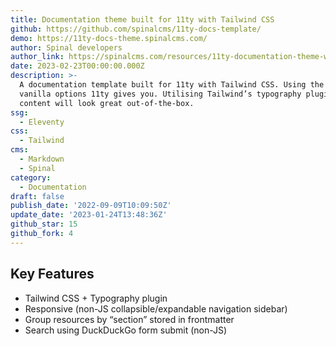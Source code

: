 ```yaml
---
title: Documentation theme built for 11ty with Tailwind CSS
github: https://github.com/spinalcms/11ty-docs-template/
demo: https://11ty-docs-theme.spinalcms.com/
author: Spinal developers
author_link: https://spinalcms.com/resources/11ty-documentation-theme-with-tailwind-css/
date: 2023-02-23T00:00:00.000Z
description: >-
  A documentation template built for 11ty with Tailwind CSS. Using the most
  vanilla options 11ty gives you. Utilising Tailwind’s typography plugin your
  content will look great out-of-the-box.
ssg:
  - Eleventy
css:
  - Tailwind
cms:
  - Markdown
  - Spinal
category:
  - Documentation
draft: false
publish_date: '2022-09-09T10:09:50Z'
update_date: '2023-01-24T13:48:36Z'
github_star: 15
github_fork: 4
---
```


## Key Features

- Tailwind CSS + Typography plugin
- Responsive (non-JS collapsible/expandable navigation sidebar)
- Group resources by “section” stored in frontmatter
- Search using DuckDuckGo form submit (non-JS)
